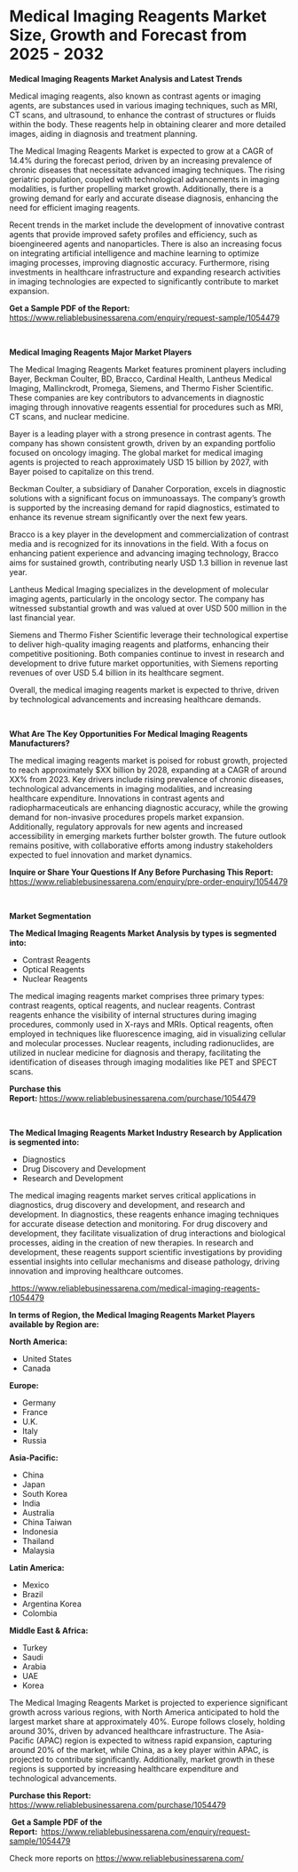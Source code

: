 <p><h1>Medical Imaging Reagents Market Size, Growth and Forecast from 2025 - 2032</h1></p><p><strong>Medical Imaging Reagents Market Analysis and Latest Trends</strong></p>
<p><p>Medical imaging reagents, also known as contrast agents or imaging agents, are substances used in various imaging techniques, such as MRI, CT scans, and ultrasound, to enhance the contrast of structures or fluids within the body. These reagents help in obtaining clearer and more detailed images, aiding in diagnosis and treatment planning.</p><p>The Medical Imaging Reagents Market is expected to grow at a CAGR of 14.4% during the forecast period, driven by an increasing prevalence of chronic diseases that necessitate advanced imaging techniques. The rising geriatric population, coupled with technological advancements in imaging modalities, is further propelling market growth. Additionally, there is a growing demand for early and accurate disease diagnosis, enhancing the need for efficient imaging reagents.</p><p>Recent trends in the market include the development of innovative contrast agents that provide improved safety profiles and efficiency, such as bioengineered agents and nanoparticles. There is also an increasing focus on integrating artificial intelligence and machine learning to optimize imaging processes, improving diagnostic accuracy. Furthermore, rising investments in healthcare infrastructure and expanding research activities in imaging technologies are expected to significantly contribute to market expansion.</p></p>
<p><strong>Get a Sample PDF of the Report:&nbsp;</strong> <a href="https://www.reliablebusinessarena.com/enquiry/request-sample/1054479?utm_campaign=2632&utm_medium=2&utm_source=Github&utm_content=ia&utm_term=03032025&utm_id=medical-imaging-reagents">https://www.reliablebusinessarena.com/enquiry/request-sample/1054479</a></p>
<p>&nbsp;</p>
<p><strong>Medical Imaging Reagents Major Market Players</strong></p>
<p><p>The Medical Imaging Reagents Market features prominent players including Bayer, Beckman Coulter, BD, Bracco, Cardinal Health, Lantheus Medical Imaging, Mallinckrodt, Promega, Siemens, and Thermo Fisher Scientific. These companies are key contributors to advancements in diagnostic imaging through innovative reagents essential for procedures such as MRI, CT scans, and nuclear medicine.</p><p>Bayer is a leading player with a strong presence in contrast agents. The company has shown consistent growth, driven by an expanding portfolio focused on oncology imaging. The global market for medical imaging agents is projected to reach approximately USD 15 billion by 2027, with Bayer poised to capitalize on this trend.</p><p>Beckman Coulter, a subsidiary of Danaher Corporation, excels in diagnostic solutions with a significant focus on immunoassays. The company’s growth is supported by the increasing demand for rapid diagnostics, estimated to enhance its revenue stream significantly over the next few years.</p><p>Bracco is a key player in the development and commercialization of contrast media and is recognized for its innovations in the field. With a focus on enhancing patient experience and advancing imaging technology, Bracco aims for sustained growth, contributing nearly USD 1.3 billion in revenue last year.</p><p>Lantheus Medical Imaging specializes in the development of molecular imaging agents, particularly in the oncology sector. The company has witnessed substantial growth and was valued at over USD 500 million in the last financial year.</p><p>Siemens and Thermo Fisher Scientific leverage their technological expertise to deliver high-quality imaging reagents and platforms, enhancing their competitive positioning. Both companies continue to invest in research and development to drive future market opportunities, with Siemens reporting revenues of over USD 5.4 billion in its healthcare segment.</p><p>Overall, the medical imaging reagents market is expected to thrive, driven by technological advancements and increasing healthcare demands.</p></p>
<p>&nbsp;</p>
<p><strong>What Are The Key Opportunities For Medical Imaging Reagents Manufacturers?</strong></p>
<p><p>The medical imaging reagents market is poised for robust growth, projected to reach approximately $XX billion by 2028, expanding at a CAGR of around XX% from 2023. Key drivers include rising prevalence of chronic diseases, technological advancements in imaging modalities, and increasing healthcare expenditure. Innovations in contrast agents and radiopharmaceuticals are enhancing diagnostic accuracy, while the growing demand for non-invasive procedures propels market expansion. Additionally, regulatory approvals for new agents and increased accessibility in emerging markets further bolster growth. The future outlook remains positive, with collaborative efforts among industry stakeholders expected to fuel innovation and market dynamics.</p></p>
<p><strong>Inquire or Share Your Questions If Any Before Purchasing This Report:</strong> <a href="https://www.reliablebusinessarena.com/enquiry/pre-order-enquiry/1054479?utm_campaign=2632&utm_medium=2&utm_source=Github&utm_content=ia&utm_term=03032025&utm_id=medical-imaging-reagents">https://www.reliablebusinessarena.com/enquiry/pre-order-enquiry/1054479</a></p>
<p>&nbsp;</p>
<p><strong>Market Segmentation</strong></p>
<p><strong>The Medical Imaging Reagents Market Analysis by types is segmented into:</strong></p>
<p><ul><li>Contrast Reagents</li><li>Optical Reagents</li><li>Nuclear Reagents</li></ul></p>
<p><p>The medical imaging reagents market comprises three primary types: contrast reagents, optical reagents, and nuclear reagents. Contrast reagents enhance the visibility of internal structures during imaging procedures, commonly used in X-rays and MRIs. Optical reagents, often employed in techniques like fluorescence imaging, aid in visualizing cellular and molecular processes. Nuclear reagents, including radionuclides, are utilized in nuclear medicine for diagnosis and therapy, facilitating the identification of diseases through imaging modalities like PET and SPECT scans.</p></p>
<p><strong>Purchase this Report:&nbsp;</strong><a href="https://www.reliablebusinessarena.com/purchase/1054479?utm_campaign=2632&utm_medium=2&utm_source=Github&utm_content=ia&utm_term=03032025&utm_id=medical-imaging-reagents">https://www.reliablebusinessarena.com/purchase/1054479</a></p>
<p>&nbsp;</p>
<p><strong>The Medical Imaging Reagents Market Industry Research by Application is segmented into:</strong></p>
<p><ul><li>Diagnostics</li><li>Drug Discovery and Development</li><li>Research and Development</li></ul></p>
<p><p>The medical imaging reagents market serves critical applications in diagnostics, drug discovery and development, and research and development. In diagnostics, these reagents enhance imaging techniques for accurate disease detection and monitoring. For drug discovery and development, they facilitate visualization of drug interactions and biological processes, aiding in the creation of new therapies. In research and development, these reagents support scientific investigations by providing essential insights into cellular mechanisms and disease pathology, driving innovation and improving healthcare outcomes.</p></p>
<p><a href="https://www.reliablebusinessarena.com/medical-imaging-reagents-r1054479?utm_campaign=2632&utm_medium=2&utm_source=Github&utm_content=ia&utm_term=03032025&utm_id=medical-imaging-reagents">&nbsp;https://www.reliablebusinessarena.com/medical-imaging-reagents-r1054479</a></p>
<p><strong>In terms of Region, the Medical Imaging Reagents Market Players available by Region are:</strong></p>
<p>
    <p> <strong> North America: </strong>
        <ul>
            <li>United States</li>
            <li>Canada</li>
        </ul>
        </p> 
    <p> <strong> Europe: </strong>
        <ul>
            <li>Germany</li>
            <li>France</li>
            <li>U.K.</li>
            <li>Italy</li>
            <li>Russia</li>
        </ul>
        </p> 
    <p> <strong> Asia-Pacific: </strong>
        <ul>
            <li>China</li>
            <li>Japan</li>
            <li>South Korea</li>
            <li>India</li>
            <li>Australia</li>
            <li>China Taiwan</li>
            <li>Indonesia</li>
            <li>Thailand</li>
            <li>Malaysia</li>
        </ul>
        </p> 
    <p> <strong> Latin America: </strong>
        <ul>
            <li>Mexico</li>
            <li>Brazil</li>
            <li>Argentina Korea</li>
            <li>Colombia</li>
        </ul>
        </p> 
    <p> <strong> Middle East & Africa: </strong>
        <ul>
            <li>Turkey</li>
            <li>Saudi</li>
            <li>Arabia</li>
            <li>UAE</li>
            <li>Korea</li>
        </ul>
    </p>
    </p>
<p><p>The Medical Imaging Reagents Market is projected to experience significant growth across various regions, with North America anticipated to hold the largest market share at approximately 40%. Europe follows closely, holding around 30%, driven by advanced healthcare infrastructure. The Asia-Pacific (APAC) region is expected to witness rapid expansion, capturing around 20% of the market, while China, as a key player within APAC, is projected to contribute significantly. Additionally, market growth in these regions is supported by increasing healthcare expenditure and technological advancements.</p></p>
<p><strong>Purchase this Report: </strong><a href="https://www.reliablebusinessarena.com/purchase/1054479?utm_campaign=2632&utm_medium=2&utm_source=Github&utm_content=ia&utm_term=03032025&utm_id=medical-imaging-reagents">https://www.reliablebusinessarena.com/purchase/1054479</a></p>
<p>&nbsp;<strong>Get a Sample PDF of the Report:&nbsp;&nbsp;</strong><a href="https://www.reliablebusinessarena.com/enquiry/request-sample/1054479?utm_campaign=2632&utm_medium=2&utm_source=Github&utm_content=ia&utm_term=03032025&utm_id=medical-imaging-reagents">https://www.reliablebusinessarena.com/enquiry/request-sample/1054479</a></p>
<p><strong></strong></p>
<p>Check more reports on <a href="https://www.reliablebusinessarena.com/?utm_campaign=2632&utm_medium=2&utm_source=Github&utm_content=ia&utm_term=03032025&utm_id=medical-imaging-reagents">https://www.reliablebusinessarena.com/</a></p>